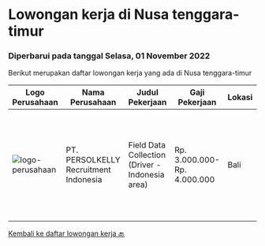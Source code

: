
  # Lowongan kerja di Nusa tenggara-timur

  ### Diperbarui pada tanggal Selasa, 01 November 2022

  Berikut merupakan daftar lowongan kerja yang ada di Nusa tenggara-timur

  |Logo Perusahaan | Nama Perusahaan | Judul Pekerjaan | Gaji Pekerjaan | Lokasi | Deskripsi | Tanggal diunggah | Pranala |
  | -------------- | --------------- | --------------- | --------- | --------- | -------------- | ------- | ----------- |
  |![logo-perusahaan](https://image-service-cdn.seek.com.au/a778cc2d537d275f0abc3d64068f14c4c640057e/ee4dce1061f3f616224767ad58cb2fc751b8d2dc)|PT. PERSOLKELLY Recruitment Indonesia|Field Data Collection (Driver - Indonesia area)|Rp. 3.000.000-Rp. 4.000.000|Bali|Job Description: Kumpulkan (peta) imajiner di area sesuai instruksi pemimpin. Memenuhi target pemetaan harian/bulanan &amp; mengoperasikan, menangani...|Rabu, 26 Oktober 2022|https://www.jobstreet.co.id/id/job/field-data-collection-driver-indonesia-area-4081173?token=0~32a81281-4327-486c-8b01-bdd84f9b1912&sectionRank=1&jobId=jobstreet-id-job-4081173|


  [Kembali ke daftar lowongan kerja 🔙](../README.md#daftar-lowongan-kerja)
  